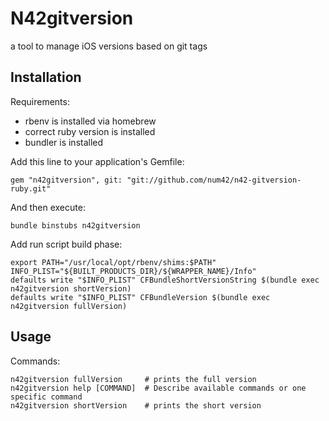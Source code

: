 # N42gitversion

a tool to manage iOS versions based on git tags

## Installation

Requirements:
* rbenv is installed via homebrew
* correct ruby version is installed
* bundler is installed

Add this line to your application's Gemfile:

    gem "n42gitversion", git: "git://github.com/num42/n42-gitversion-ruby.git"

And then execute:

    bundle binstubs n42gitversion

Add run script build phase:

    export PATH="/usr/local/opt/rbenv/shims:$PATH"
    INFO_PLIST="${BUILT_PRODUCTS_DIR}/${WRAPPER_NAME}/Info"
    defaults write "$INFO_PLIST" CFBundleShortVersionString $(bundle exec n42gitversion shortVersion)
    defaults write "$INFO_PLIST" CFBundleVersion $(bundle exec n42gitversion fullVersion)

## Usage

Commands:

    n42gitversion fullVersion     # prints the full version
    n42gitversion help [COMMAND]  # Describe available commands or one specific command
    n42gitversion shortVersion    # prints the short version
